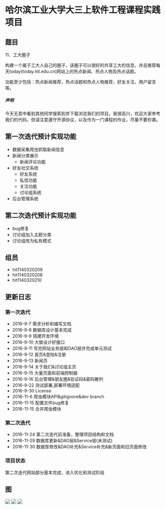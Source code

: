 # 哈尔滨工业大学大三上软件工程课程实践项目

## 题目

11、工大圈子

构建一个属于工大人自己的圈子，该圈子可以很好的共享工大的信息，并且推荐每天today(today.hit.edu.cn)网站上的热点新闻、热点人物及热点话题。

功能至少包括：热点新闻推荐，热点话题和热点人物推荐，好友关注，用户留言等。

##### 声明
今天无意中看到其他同学搜索到并下载浏览我们的项目，我很高兴，欢迎大家参考我们的代码，但请注意遵守开源协议，以及作为一门课程的作业，尽量不要抄袭。

## 第一次迭代预计实现功能

* 数据采集爬虫抓取新闻信息
* 新闻分类展示
	+ 新闻评论功能
* 好友社交系统
	+ 好友系统
	+ 私信功能
	+ 关注功能
	+ 讨论组系统
* 后台管理系统

## 第二次迭代预计实现功能

* bug修复
* 讨论组加入主题分类
* 讨论组改为私有模式

## 组员

* hit1140320209
* hit1140320208
* hit1140320210

## 更新日志

### 第一次迭代

* 2016-9-7 需求分析和编写文档
* 2016-9-8 数据库设计基本完成
* 2016-9-9 搭建开发环境
* 2016-9-10 大致设计好接口
* 2016-9-11 写完网站业务层和DAO层并完成单元测试
* 2016-9-12 首页&登陆&注册
* 2016-9-13 新闻页
* 2016-9-14 关于我们&讨论组主页
* 2016-9-15 大量页面和前端控制器
* 2016-9-16 后台管理&朋友圈&验证码&密码散列
* 2016-9-22 测试部署,部署环境适配
* 2016-9-30 License
* 2016-11-6 爬虫模块API&gitignore&dev branch
* 2016-11-15 配置文件bug修复
* 2016-11-15 合并爬虫模块

### 第二次迭代
* 2016-11-24 第二次迭代前准备，整理项目结构和文档
* 2016-11-29 数据库更新&DAO层&Service层(未测试)
* 2016-11-30 数据库修改&DAO补充&Service补充&新页面和旧页面修改

### 项目状态
第二次迭代网站部分基本完成，进入优化和测试阶段

## 图
![](docs/screenshots/1.png)
![](docs/screenshots/2.png)
![](docs/screenshots/3.png)